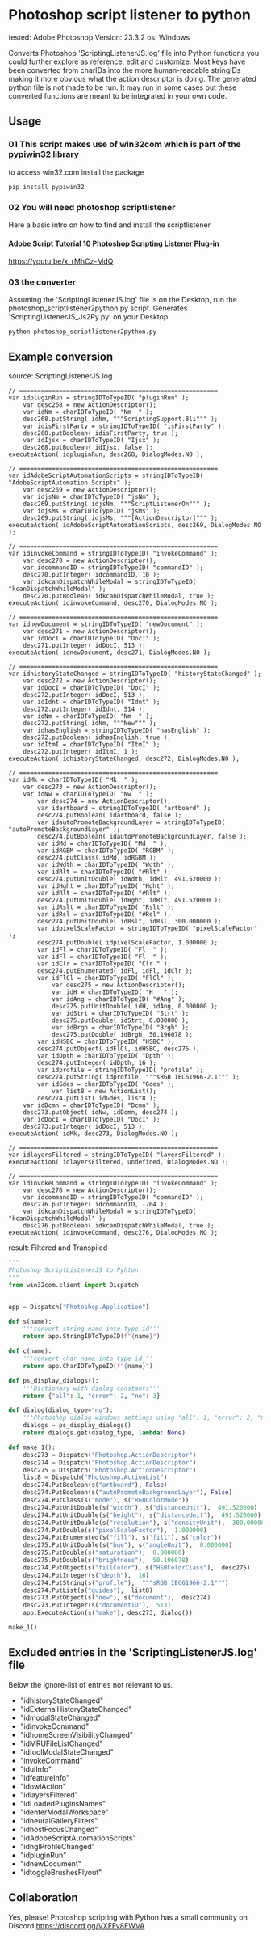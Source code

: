 # Photoshop script listener to python 
tested: Adobe Photoshop Version: 23.3.2
os: Windows

Converts Photoshop 'ScriptingListenerJS.log' file into Python functions you could further explore as reference, edit and customize.
Most keys have been converted from charIDs into the more human-readable stringIDs making it more obvious what the action descriptor is doing.
The generated python file is not made to be run. It may run in some cases but these converted functions are meant to be integrated in your own code.

## Usage
### 01 This script makes use of win32com which is part of the pypiwin32 library
to access win32.com install the package

```shell
pip install pypiwin32
```

### 02 You will need photoshop scriptlistener
Here a basic intro on how to find and install the scriptlistener
#### Adobe Script Tutorial 10 Photoshop Scripting Listener Plug-in
https://youtu.be/x_rMhCz-MdQ


### 03 the converter
Assuming the 'ScriptingListenerJS.log' file is on the Desktop, run the photoshop_scriptlistener2python.py script. 
Generates 'ScriptingListenerJS_Js2Py.py' on your Desktop

```shell
python photoshop_scriptlistener2python.py
```

## Example conversion

source: ScriptingListenerJS.log
```log
// =======================================================
var idpluginRun = stringIDToTypeID( "pluginRun" );
    var desc268 = new ActionDescriptor();
    var idNm = charIDToTypeID( "Nm  " );
    desc268.putString( idNm, """ScriptingSupport.8li""" );
    var idisFirstParty = stringIDToTypeID( "isFirstParty" );
    desc268.putBoolean( idisFirstParty, true );
    var idIjsx = charIDToTypeID( "Ijsx" );
    desc268.putBoolean( idIjsx, false );
executeAction( idpluginRun, desc268, DialogModes.NO );

// =======================================================
var idAdobeScriptAutomationScripts = stringIDToTypeID( "AdobeScriptAutomation Scripts" );
    var desc269 = new ActionDescriptor();
    var idjsNm = charIDToTypeID( "jsNm" );
    desc269.putString( idjsNm, """ScriptListenerOn""" );
    var idjsMs = charIDToTypeID( "jsMs" );
    desc269.putString( idjsMs, """[ActionDescriptor]""" );
executeAction( idAdobeScriptAutomationScripts, desc269, DialogModes.NO );

// =======================================================
var idinvokeCommand = stringIDToTypeID( "invokeCommand" );
    var desc270 = new ActionDescriptor();
    var idcommandID = stringIDToTypeID( "commandID" );
    desc270.putInteger( idcommandID, 10 );
    var idkcanDispatchWhileModal = stringIDToTypeID( "kcanDispatchWhileModal" );
    desc270.putBoolean( idkcanDispatchWhileModal, true );
executeAction( idinvokeCommand, desc270, DialogModes.NO );

// =======================================================
var idnewDocument = stringIDToTypeID( "newDocument" );
    var desc271 = new ActionDescriptor();
    var idDocI = charIDToTypeID( "DocI" );
    desc271.putInteger( idDocI, 513 );
executeAction( idnewDocument, desc271, DialogModes.NO );

// =======================================================
var idhistoryStateChanged = stringIDToTypeID( "historyStateChanged" );
    var desc272 = new ActionDescriptor();
    var idDocI = charIDToTypeID( "DocI" );
    desc272.putInteger( idDocI, 513 );
    var idIdnt = charIDToTypeID( "Idnt" );
    desc272.putInteger( idIdnt, 514 );
    var idNm = charIDToTypeID( "Nm  " );
    desc272.putString( idNm, """New""" );
    var idhasEnglish = stringIDToTypeID( "hasEnglish" );
    desc272.putBoolean( idhasEnglish, true );
    var idItmI = charIDToTypeID( "ItmI" );
    desc272.putInteger( idItmI, 1 );
executeAction( idhistoryStateChanged, desc272, DialogModes.NO );

// =======================================================
var idMk = charIDToTypeID( "Mk  " );
    var desc273 = new ActionDescriptor();
    var idNw = charIDToTypeID( "Nw  " );
        var desc274 = new ActionDescriptor();
        var idartboard = stringIDToTypeID( "artboard" );
        desc274.putBoolean( idartboard, false );
        var idautoPromoteBackgroundLayer = stringIDToTypeID( "autoPromoteBackgroundLayer" );
        desc274.putBoolean( idautoPromoteBackgroundLayer, false );
        var idMd = charIDToTypeID( "Md  " );
        var idRGBM = charIDToTypeID( "RGBM" );
        desc274.putClass( idMd, idRGBM );
        var idWdth = charIDToTypeID( "Wdth" );
        var idRlt = charIDToTypeID( "#Rlt" );
        desc274.putUnitDouble( idWdth, idRlt, 491.520000 );
        var idHght = charIDToTypeID( "Hght" );
        var idRlt = charIDToTypeID( "#Rlt" );
        desc274.putUnitDouble( idHght, idRlt, 491.520000 );
        var idRslt = charIDToTypeID( "Rslt" );
        var idRsl = charIDToTypeID( "#Rsl" );
        desc274.putUnitDouble( idRslt, idRsl, 300.000000 );
        var idpixelScaleFactor = stringIDToTypeID( "pixelScaleFactor" );
        desc274.putDouble( idpixelScaleFactor, 1.000000 );
        var idFl = charIDToTypeID( "Fl  " );
        var idFl = charIDToTypeID( "Fl  " );
        var idClr = charIDToTypeID( "Clr " );
        desc274.putEnumerated( idFl, idFl, idClr );
        var idFlCl = charIDToTypeID( "FlCl" );
            var desc275 = new ActionDescriptor();
            var idH = charIDToTypeID( "H   " );
            var idAng = charIDToTypeID( "#Ang" );
            desc275.putUnitDouble( idH, idAng, 0.000000 );
            var idStrt = charIDToTypeID( "Strt" );
            desc275.putDouble( idStrt, 0.000000 );
            var idBrgh = charIDToTypeID( "Brgh" );
            desc275.putDouble( idBrgh, 50.196078 );
        var idHSBC = charIDToTypeID( "HSBC" );
        desc274.putObject( idFlCl, idHSBC, desc275 );
        var idDpth = charIDToTypeID( "Dpth" );
        desc274.putInteger( idDpth, 16 );
        var idprofile = stringIDToTypeID( "profile" );
        desc274.putString( idprofile, """sRGB IEC61966-2.1""" );
        var idGdes = charIDToTypeID( "Gdes" );
            var list8 = new ActionList();
        desc274.putList( idGdes, list8 );
    var idDcmn = charIDToTypeID( "Dcmn" );
    desc273.putObject( idNw, idDcmn, desc274 );
    var idDocI = charIDToTypeID( "DocI" );
    desc273.putInteger( idDocI, 513 );
executeAction( idMk, desc273, DialogModes.NO );

// =======================================================
var idlayersFiltered = stringIDToTypeID( "layersFiltered" );
executeAction( idlayersFiltered, undefined, DialogModes.NO );

// =======================================================
var idinvokeCommand = stringIDToTypeID( "invokeCommand" );
    var desc276 = new ActionDescriptor();
    var idcommandID = stringIDToTypeID( "commandID" );
    desc276.putInteger( idcommandID, -704 );
    var idkcanDispatchWhileModal = stringIDToTypeID( "kcanDispatchWhileModal" );
    desc276.putBoolean( idkcanDispatchWhileModal, true );
executeAction( idinvokeCommand, desc276, DialogModes.NO );

```

result: Filtered and Transpiled
```py
"""
Photoshop ScriptListenerJS to Pyhton
"""
from win32com.client import Dispatch


app = Dispatch("Photoshop.Application")

def s(name):
    '''convert string name into type id'''
    return app.StringIDToTypeID(f"{name}")

def c(name):
    '''convert char name into type id'''
    return app.CharIDToTypeID(f"{name}")

def ps_display_dialogs():
    '''Dictionary with dialog constants'''
    return {"all": 1, "error": 2, "no": 3}

def dialog(dialog_type="no"):
    '''Photoshop dialog windows settings using "all": 1, "error": 2, "no": 3'''
    dialogs = ps_display_dialogs()
    return dialogs.get(dialog_type, lambda: None)

def make_1():
    desc273 = Dispatch("Photoshop.ActionDescriptor")
    desc274 = Dispatch("Photoshop.ActionDescriptor")
    desc275 = Dispatch("Photoshop.ActionDescriptor")
    list8 = Dispatch("Photoshop.ActionList")
    desc274.PutBoolean(s("artboard"), False)
    desc274.PutBoolean(s("autoPromoteBackgroundLayer"), False)
    desc274.PutClass(s("mode"), s("RGBColorMode"))
    desc274.PutUnitDouble(s("width"), s("distanceUnit"),  491.520000)
    desc274.PutUnitDouble(s("height"), s("distanceUnit"),  491.520000)
    desc274.PutUnitDouble(s("resolution"), s("densityUnit"),  300.000000)
    desc274.PutDouble(s("pixelScaleFactor"),  1.000000)
    desc274.PutEnumerated(s("fill"), s("fill"), s("color"))
    desc275.PutUnitDouble(s("hue"), s("angleUnit"),  0.000000)
    desc275.PutDouble(s("saturation"),  0.000000)
    desc275.PutDouble(s("brightness"),  50.196078)
    desc274.PutObject(s("fillColor"), s("HSBColorClass"),  desc275)
    desc274.PutInteger(s("depth"),  16)
    desc274.PutString(s("profile"),  """sRGB IEC61966-2.1""")
    desc274.PutList(s("guides"),  list8)
    desc273.PutObject(s("new"), s("document"),  desc274)
    desc273.PutInteger(s("documentID"),  513)
    app.ExecuteAction(s("make"), desc273, dialog())

make_1()

```

## Excluded entries in the 'ScriptingListenerJS.log' file

Below the ignore-list of entries not relevant to us.

- "idhistoryStateChanged"
- "idExternalHistoryStateChanged"
- "idmodalStateChanged"
- "idinvokeCommand"
- "idhomeScreenVisibilityChanged"
- "idMRUFileListChanged"
- "idtoolModalStateChanged"
- "invokeCommand"
- "iduiInfo"
- "idfeatureInfo"
- "idowlAction"
- "idlayersFiltered"
- "idLoadedPluginsNames"
- "identerModalWorkspace"
- "idneuralGalleryFilters"
- "idhostFocusChanged"
- "idAdobeScriptAutomationScripts"
- "idnglProfileChanged"
- "idpluginRun"
- "idnewDocument"
- "idtoggleBrushesFlyout"
 

## Collaboration 

Yes, please! Photoshop scripting with Python has a small community on Discord https://discord.gg/VXFFy8FWVA

